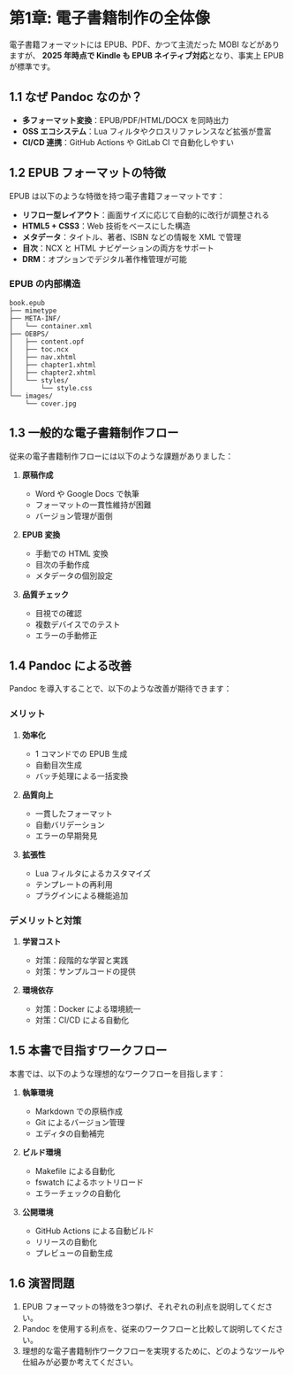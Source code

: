 # 第1章: 電子書籍制作の全体像

電子書籍フォーマットには EPUB、PDF、かつて主流だった MOBI などがありますが、
**2025 年時点で Kindle も EPUB ネイティブ対応**となり、事実上 EPUB が標準です。

## 1.1 なぜ Pandoc なのか？

- **多フォーマット変換**：EPUB/PDF/HTML/DOCX を同時出力  
- **OSS エコシステム**：Lua フィルタやクロスリファレンスなど拡張が豊富  
- **CI/CD 連携**：GitHub Actions や GitLab CI で自動化しやすい  

## 1.2 EPUB フォーマットの特徴

EPUB は以下のような特徴を持つ電子書籍フォーマットです：

- **リフロー型レイアウト**：画面サイズに応じて自動的に改行が調整される
- **HTML5 + CSS3**：Web 技術をベースにした構造
- **メタデータ**：タイトル、著者、ISBN などの情報を XML で管理
- **目次**：NCX と HTML ナビゲーションの両方をサポート
- **DRM**：オプションでデジタル著作権管理が可能

### EPUB の内部構造

```
book.epub
├── mimetype
├── META-INF/
│   └── container.xml
├── OEBPS/
│   ├── content.opf
│   ├── toc.ncx
│   ├── nav.xhtml
│   ├── chapter1.xhtml
│   ├── chapter2.xhtml
│   └── styles/
│       └── style.css
└── images/
    └── cover.jpg
```

## 1.3 一般的な電子書籍制作フロー

従来の電子書籍制作フローには以下のような課題がありました：

1. **原稿作成**
   - Word や Google Docs で執筆
   - フォーマットの一貫性維持が困難
   - バージョン管理が面倒

2. **EPUB 変換**
   - 手動での HTML 変換
   - 目次の手動作成
   - メタデータの個別設定

3. **品質チェック**
   - 目視での確認
   - 複数デバイスでのテスト
   - エラーの手動修正

## 1.4 Pandoc による改善

Pandoc を導入することで、以下のような改善が期待できます：

### メリット

1. **効率化**
   - 1 コマンドでの EPUB 生成
   - 自動目次生成
   - バッチ処理による一括変換

2. **品質向上**
   - 一貫したフォーマット
   - 自動バリデーション
   - エラーの早期発見

3. **拡張性**
   - Lua フィルタによるカスタマイズ
   - テンプレートの再利用
   - プラグインによる機能追加

### デメリットと対策

1. **学習コスト**
   - 対策：段階的な学習と実践
   - 対策：サンプルコードの提供

2. **環境依存**
   - 対策：Docker による環境統一
   - 対策：CI/CD による自動化

## 1.5 本書で目指すワークフロー

本書では、以下のような理想的なワークフローを目指します：

1. **執筆環境**
   - Markdown での原稿作成
   - Git によるバージョン管理
   - エディタの自動補完

2. **ビルド環境**
   - Makefile による自動化
   - fswatch によるホットリロード
   - エラーチェックの自動化

3. **公開環境**
   - GitHub Actions による自動ビルド
   - リリースの自動化
   - プレビューの自動生成

## 1.6 演習問題

1. EPUB フォーマットの特徴を3つ挙げ、それぞれの利点を説明してください。
2. Pandoc を使用する利点を、従来のワークフローと比較して説明してください。
3. 理想的な電子書籍制作ワークフローを実現するために、どのようなツールや仕組みが必要か考えてください。

